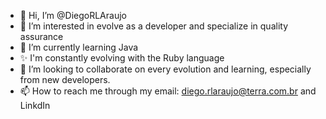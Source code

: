 - 👋 Hi, I’m @DiegoRLAraujo
- 👀 I’m interested in evolve as a developer and specialize in quality assurance 
- 🌱 I’m currently learning Java
- ✨ I'm constantly evolving with the Ruby language
- 💞️ I’m looking to collaborate on every evolution and learning, especially from new developers. 
- 📫 How to reach me through my email: diego.rlaraujo@terra.com.br and LinkdIn 

<!---
DiegoRLAraujo/DiegoRLAraujo is a ✨ special ✨ repository because its `README.md` (this file) appears on your GitHub profile.
You can click the Preview link to take a look at your changes.
--->
